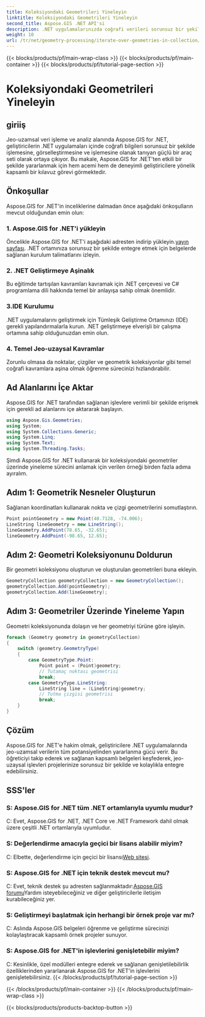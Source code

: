 ```yaml
---
title: Koleksiyondaki Geometrileri Yineleyin
linktitle: Koleksiyondaki Geometrileri Yineleyin
second_title: Aspose.GIS .NET API'si
description: .NET uygulamalarınızda coğrafi verileri sorunsuz bir şekilde yönetmek için Aspose.GIS for .NET'i nasıl kullanacağınızı öğrenin.
weight: 10
url: /tr/net/geometry-processing/iterate-over-geometries-in-collection/
---
```


{{< blocks/products/pf/main-wrap-class >}}
{{< blocks/products/pf/main-container >}}
{{< blocks/products/pf/tutorial-page-section >}}

# Koleksiyondaki Geometrileri Yineleyin

## giriiş
Jeo-uzamsal veri işleme ve analiz alanında Aspose.GIS for .NET, geliştiricilerin .NET uygulamaları içinde coğrafi bilgileri sorunsuz bir şekilde işlemesine, görselleştirmesine ve işlemesine olanak tanıyan güçlü bir araç seti olarak ortaya çıkıyor. Bu makale, Aspose.GIS for .NET'ten etkili bir şekilde yararlanmak için hem acemi hem de deneyimli geliştiricilere yönelik kapsamlı bir kılavuz görevi görmektedir.
## Önkoşullar
Aspose.GIS for .NET'in inceliklerine dalmadan önce aşağıdaki önkoşulların mevcut olduğundan emin olun:
### 1. Aspose.GIS for .NET'i yükleyin
 Öncelikle Aspose.GIS for .NET'i aşağıdaki adresten indirip yükleyin.[yayın sayfası](https://releases.aspose.com/gis/net/). .NET ortamınıza sorunsuz bir şekilde entegre etmek için belgelerde sağlanan kurulum talimatlarını izleyin.
### 2. .NET Geliştirmeye Aşinalık
Bu eğitimde tartışılan kavramları kavramak için .NET çerçevesi ve C# programlama dili hakkında temel bir anlayışa sahip olmak önemlidir.
### 3.IDE Kurulumu
.NET uygulamalarını geliştirmek için Tümleşik Geliştirme Ortamınızı (IDE) gerekli yapılandırmalarla kurun. .NET geliştirmeye elverişli bir çalışma ortamına sahip olduğunuzdan emin olun.
### 4. Temel Jeo-uzaysal Kavramlar
Zorunlu olmasa da noktalar, çizgiler ve geometrik koleksiyonlar gibi temel coğrafi kavramlara aşina olmak öğrenme sürecinizi hızlandırabilir.

## Ad Alanlarını İçe Aktar
Aspose.GIS for .NET tarafından sağlanan işlevlere verimli bir şekilde erişmek için gerekli ad alanlarını içe aktararak başlayın.

```csharp
using Aspose.Gis.Geometries;
using System;
using System.Collections.Generic;
using System.Linq;
using System.Text;
using System.Threading.Tasks;
```


Şimdi Aspose.GIS for .NET kullanarak bir koleksiyondaki geometriler üzerinde yineleme sürecini anlamak için verilen örneği birden fazla adıma ayıralım.
## Adım 1: Geometrik Nesneler Oluşturun
Sağlanan koordinatları kullanarak nokta ve çizgi geometrilerini somutlaştırın.
```csharp
Point pointGeometry = new Point(40.7128, -74.006);
LineString lineGeometry = new LineString();
lineGeometry.AddPoint(78.65, -32.65);
lineGeometry.AddPoint(-98.65, 12.65);
```
## Adım 2: Geometri Koleksiyonunu Doldurun
Bir geometri koleksiyonu oluşturun ve oluşturulan geometrileri buna ekleyin.
```csharp
GeometryCollection geometryCollection = new GeometryCollection();
geometryCollection.Add(pointGeometry);
geometryCollection.Add(lineGeometry);
```
## Adım 3: Geometriler Üzerinde Yineleme Yapın
Geometri koleksiyonunda dolaşın ve her geometriyi türüne göre işleyin.
```csharp
foreach (Geometry geometry in geometryCollection)
{
    switch (geometry.GeometryType)
    {
        case GeometryType.Point:
            Point point = (Point)geometry;
            // Tutamaç noktası geometrisi
            break;
        case GeometryType.LineString:
            LineString line = (LineString)geometry;
            // Tutma çizgisi geometrisi
            break;
    }
}
```

## Çözüm
Aspose.GIS for .NET'e hakim olmak, geliştiricilere .NET uygulamalarında jeo-uzamsal verilerin tüm potansiyelinden yararlanma gücü verir. Bu öğreticiyi takip ederek ve sağlanan kapsamlı belgeleri keşfederek, jeo-uzaysal işlevleri projelerinize sorunsuz bir şekilde ve kolaylıkla entegre edebilirsiniz.
## SSS'ler
### S: Aspose.GIS for .NET tüm .NET ortamlarıyla uyumlu mudur?
C: Evet, Aspose.GIS for .NET, .NET Core ve .NET Framework dahil olmak üzere çeşitli .NET ortamlarıyla uyumludur.
### S: Değerlendirme amacıyla geçici bir lisans alabilir miyim?
 C: Elbette, değerlendirme için geçici bir lisansı[Web sitesi](https://purchase.aspose.com/temporary-license/).
### S: Aspose.GIS for .NET için teknik destek mevcut mu?
 C: Evet, teknik destek şu adresten sağlanmaktadır:[Aspose.GIS forumu](https://forum.aspose.com/c/gis/33)Yardım isteyebileceğiniz ve diğer geliştiricilerle iletişim kurabileceğiniz yer.
### S: Geliştirmeyi başlatmak için herhangi bir örnek proje var mı?
C: Aslında Aspose.GIS belgeleri öğrenme ve geliştirme sürecinizi kolaylaştıracak kapsamlı örnek projeler sunuyor.
### S: Aspose.GIS for .NET'in işlevlerini genişletebilir miyim?
C: Kesinlikle, özel modülleri entegre ederek ve sağlanan genişletilebilirlik özelliklerinden yararlanarak Aspose.GIS for .NET'in işlevlerini genişletebilirsiniz.
{{< /blocks/products/pf/tutorial-page-section >}}

{{< /blocks/products/pf/main-container >}}
{{< /blocks/products/pf/main-wrap-class >}}

{{< blocks/products/products-backtop-button >}}
